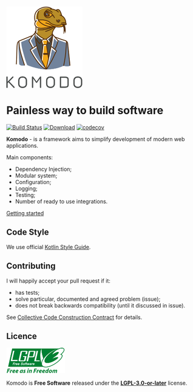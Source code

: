 ![Logo](./docs/logo.png)

# Painless way to build software 

[![Build Status](https://travis-ci.com/Heapy/komodo.svg?branch=develop)](https://travis-ci.com/Heapy/komodo) [![Download](https://api.bintray.com/packages/heapy/heap-dev/komodo/images/download.svg)](https://bintray.com/heapy/heap-dev/komodo/_latestVersion) [![codecov](https://codecov.io/gh/Heapy/komodo/branch/master/graph/badge.svg)](https://codecov.io/gh/Heapy/komodo)

**Komodo** - is a framework aims to simplify development of modern web applications.

Main components:

* Dependency Injection;
* Modular system;
* Configuration;
* Logging;
* Testing;
* Number of ready to use integrations.

[Getting started](./docs/getting-started.adoc)

## Code Style

We use official [Kotlin Style Guide](https://kotlinlang.org/docs/reference/coding-conventions.html).

## Contributing

I will happily accept your pull request if it:

- has tests;
- solve particular, documented and agreed problem (issue);
- does not break backwards compatibility (until it discussed in issue).

See [Collective Code Construction Contract](./Collective%20Code%20Construction%20Contract.md) for details.

## Licence

![LGPL-3.0-or-later](./docs/lgplv3-with-text-154x68.png)

Komodo is **Free Software** released under the **[LGPL-3.0-or-later](https://github.com/Heapy/komodo/blob/master/LICENSE)** license.

